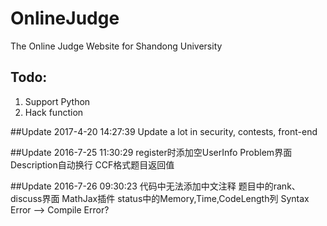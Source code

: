 # OnlineJudge
The Online Judge Website for Shandong University

## Todo:

1. Support Python
1. Hack function

##Update 2017-4-20 14:27:39
Update a lot in security, contests, front-end

##Update 2016-7-25 11:30:29
register时添加空UserInfo
Problem界面Description自动换行
CCF格式题目返回值

##Update 2016-7-26 09:30:23
代码中无法添加中文注释
题目中的rank、discuss界面
MathJax插件
status中的Memory,Time,CodeLength列
Syntax Error --> Compile Error?

